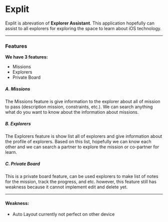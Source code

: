 # Explit

Explit is abrevation of **Explorer Assistant**. This application hopefully can assist to all explorers for exploring the space to learn about iOS technology.

<hr>

<h3>Features</h3>

**We have 3 features:**
- Missions
- Explorers
- Private Board

<h5>A. Missions</h5>

The Missions feature is give information to the explorer about all of mission to pass (description mission, constraints, etc.). We can search anything what do you want to know about the information about missions.

<h5> B. Explorers</h5>

The Explorers feature is show list all of explorers and give information about the profile of explorers. Based on this list, hopefully we can know each other and we can search a partner to explore the mission or co-partner for learn.

<h5> C. Private Board</h5>

This is a private board feature, can be used explorers to make list of notes for the mission, track the progress, and etc. however, this feature still has weakness because it cannot implement edit and delete yet.

<hr>

<h4> Weakness: </h4>

- Auto Layout currently not perfect on other device
